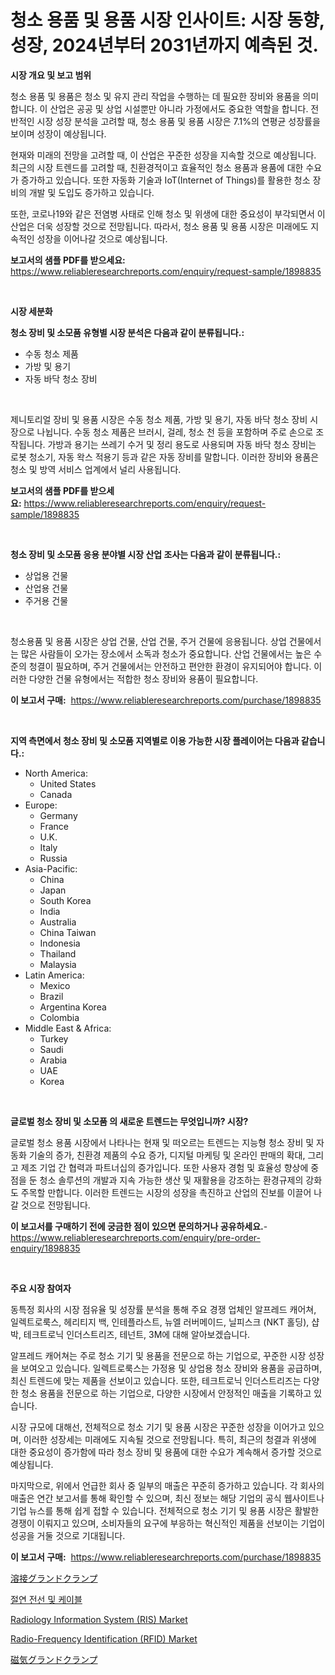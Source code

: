 <p><h1>청소 용품 및 용품 시장 인사이트: 시장 동향, 성장, 2024년부터 2031년까지 예측된 것.</h1></p><p><strong>시장 개요 및 보고 범위</strong></p>
<p><p>청소 용품 및 용품은 청소 및 유지 관리 작업을 수행하는 데 필요한 장비와 용품을 의미합니다. 이 산업은 공공 및 상업 시설뿐만 아니라 가정에서도 중요한 역할을 합니다. 전반적인 시장 성장 분석을 고려할 때, 청소 용품 및 용품 시장은 7.1%의 연평균 성장률을 보이며 성장이 예상됩니다. </p><p>현재와 미래의 전망을 고려할 때, 이 산업은 꾸준한 성장을 지속할 것으로 예상됩니다. 최근의 시장 트렌드를 고려할 때, 친환경적이고 효율적인 청소 용품과 용품에 대한 수요가 증가하고 있습니다. 또한 자동화 기술과 IoT(Internet of Things)를 활용한 청소 장비의 개발 및 도입도 증가하고 있습니다.</p><p>또한, 코로나19와 같은 전염병 사태로 인해 청소 및 위생에 대한 중요성이 부각되면서 이 산업은 더욱 성장할 것으로 전망됩니다. 따라서, 청소 용품 및 용품 시장은 미래에도 지속적인 성장을 이어나갈 것으로 예상됩니다.</p></p>
<p><strong>보고서의 샘플 PDF를 받으세요:</strong> <a href="https://www.reliableresearchreports.com/enquiry/request-sample/1898835">https://www.reliableresearchreports.com/enquiry/request-sample/1898835</a></p>
<p>&nbsp;</p>
<p><strong>시장 세분화</strong></p>
<p><strong>청소 장비 및 소모품 유형별 시장 분석은 다음과 같이 분류됩니다.:</strong></p>
<p><ul><li>수동 청소 제품</li><li>가방 및 용기</li><li>자동 바닥 청소 장비</li></ul></p>
<p>&nbsp;</p>
<p><p>제니토리얼 장비 및 용품 시장은 수동 청소 제품, 가방 및 용기, 자동 바닥 청소 장비 시장으로 나뉩니다. 수동 청소 제품은 브러시, 걸레, 청소 천 등을 포함하며 주로 손으로 조작됩니다. 가방과 용기는 쓰레기 수거 및 정리 용도로 사용되며 자동 바닥 청소 장비는 로봇 청소기, 자동 왁스 적용기 등과 같은 자동 장비를 말합니다. 이러한 장비와 용품은 청소 및 방역 서비스 업계에서 널리 사용됩니다.</p></p>
<p><strong>보고서의 샘플 PDF를 받으세요:</strong>&nbsp;<a href="https://www.reliableresearchreports.com/enquiry/request-sample/1898835">https://www.reliableresearchreports.com/enquiry/request-sample/1898835</a></p>
<p>&nbsp;</p>
<p><strong> 청소 장비 및 소모품 응용 분야별 시장 산업 조사는 다음과 같이 분류됩니다.:</strong></p>
<p><ul><li>상업용 건물</li><li>산업용 건물</li><li>주거용 건물</li></ul></p>
<p>&nbsp;</p>
<p><p>청소용품 및 용품 시장은 상업 건물, 산업 건물, 주거 건물에 응용됩니다. 상업 건물에서는 많은 사람들이 오가는 장소에서 소독과 청소가 중요합니다. 산업 건물에서는 높은 수준의 청결이 필요하며, 주거 건물에서는 안전하고 편안한 환경이 유지되어야 합니다. 이러한 다양한 건물 유형에서는 적합한 청소 장비와 용품이 필요합니다.</p></p>
<p><strong>이 보고서 구매:</strong>&nbsp; <a href="https://www.reliableresearchreports.com/purchase/1898835">https://www.reliableresearchreports.com/purchase/1898835</a></p>
<p>&nbsp;</p>
<p><strong>지역 측면에서 청소 장비 및 소모품 지역별로 이용 가능한 시장 플레이어는 다음과 같습니다.:</strong></p>
<p><ul>
    <li>
        North America:
        <ul>
            <li>United States</li>
            <li>Canada</li>
        </ul>
    </li>
    <li>
        Europe:
        <ul>
            <li>Germany</li>
            <li>France</li>
            <li>U.K.</li>
            <li>Italy</li>
            <li>Russia</li>
        </ul>
    </li>
    <li>
        Asia-Pacific:
        <ul>
            <li>China</li>
            <li>Japan</li>
            <li>South Korea</li>
            <li>India</li>
            <li>Australia</li>
            <li>China Taiwan</li>
            <li>Indonesia</li>
            <li>Thailand</li>
            <li>Malaysia</li>
        </ul>
    </li>
    <li>
        Latin America:
        <ul>
            <li>Mexico</li>
            <li>Brazil</li>
            <li>Argentina Korea</li>
            <li>Colombia</li>
        </ul>
    </li>
    <li>
        Middle East & Africa:
        <ul>
            <li>Turkey</li>
            <li>Saudi</li>
            <li>Arabia</li>
            <li>UAE</li>
            <li>Korea</li>
        </ul>
    </li>
    </ul></p>
<p>&nbsp;</p>
<p><strong>글로벌 청소 장비 및 소모품 의 새로운 트렌드는 무엇입니까? 시장?</strong></p>
<p><p>글로벌 청소 용품 시장에서 나타나는 현재 및 떠오르는 트렌드는 지능형 청소 장비 및 자동화 기술의 증가, 친환경 제품의 수요 증가, 디지털 마케팅 및 온라인 판매의 확대, 그리고 제조 기업 간 협력과 파트너십의 증가입니다. 또한 사용자 경험 및 효율성 향상에 중점을 둔 청소 솔루션의 개발과 지속 가능한 생산 및 재활용을 강조하는 환경규제의 강화도 주목할 만합니다. 이러한 트렌드는 시장의 성장을 촉진하고 산업의 진보를 이끌어 나갈 것으로 전망됩니다.</p></p>
<p><strong>이 보고서를 구매하기 전에 궁금한 점이 있으면 문의하거나 공유하세요.</strong>- <a href="https://www.reliableresearchreports.com/enquiry/pre-order-enquiry/1898835">https://www.reliableresearchreports.com/enquiry/pre-order-enquiry/1898835</a></p>
<p>&nbsp;</p>
<p><strong>주요 시장 참여자</strong></p>
<p><p>동특정 회사의 시장 점유율 및 성장률 분석을 통해 주요 경쟁 업체인 알프레드 캐어쳐, 일렉트로룩스, 헤리티지 백, 인테플라스트, 뉴엘 러버메이드, 닐피스크 (NKT 홀딩), 샵박, 테크트로닉 인더스트리즈, 테넌트, 3M에 대해 알아보겠습니다. </p><p>알프레드 캐어쳐는 주로 청소 기기 및 용품을 전문으로 하는 기업으로, 꾸준한 시장 성장을 보여오고 있습니다. 일렉트로룩스는 가정용 및 상업용 청소 장비와 용품을 공급하며, 최신 트렌드에 맞는 제품을 선보이고 있습니다. 또한, 테크트로닉 인더스트리즈는 다양한 청소 용품을 전문으로 하는 기업으로, 다양한 시장에서 안정적인 매출을 기록하고 있습니다.</p><p>시장 규모에 대해선, 전체적으로 청소 기기 및 용품 시장은 꾸준한 성장을 이어가고 있으며, 이러한 성장세는 미래에도 지속될 것으로 전망됩니다. 특히, 최근의 청결과 위생에 대한 중요성이 증가함에 따라 청소 장비 및 용품에 대한 수요가 계속해서 증가할 것으로 예상됩니다.</p><p>마지막으로, 위에서 언급한 회사 중 일부의 매출은 꾸준히 증가하고 있습니다. 각 회사의 매출은 연간 보고서를 통해 확인할 수 있으며, 최신 정보는 해당 기업의 공식 웹사이트나 기업 뉴스를 통해 쉽게 접할 수 있습니다. 전체적으로 청소 기기 및 용품 시장은 활발한 경쟁이 이뤄지고 있으며, 소비자들의 요구에 부응하는 혁신적인 제품을 선보이는 기업이 성공을 거둘 것으로 기대됩니다.</p></p>
<p><strong>이 보고서 구매:</strong>&nbsp;&nbsp;<a href="https://www.reliableresearchreports.com/purchase/1898835">https://www.reliableresearchreports.com/purchase/1898835</a></p>
<p><p><a href="https://github.com/hwbcz413288296/Market-Research-Report-List-1/blob/main/1833934194757.md">溶接グランドクランプ</a></p><p><a href="https://github.com/fredrickeglers/Market-Research-Report-List-1/blob/main/2210142194479.md">절연 전선 및 케이블</a></p><p><a href="https://issuu.com/reportprime-2/docs/radiology-information-system-ris-market-size-2030.">Radiology Information System (RIS) Market</a></p><p><a href="https://issuu.com/reportprime-2/docs/radio-frequency-identification-rfid-market-size-20">Radio-Frequency Identification (RFID) Market</a></p><p><a href="https://github.com/efcvopdgkdx128/Market-Research-Report-List-1/blob/main/7944044194756.md">磁気グランドクランプ</a></p></p>
